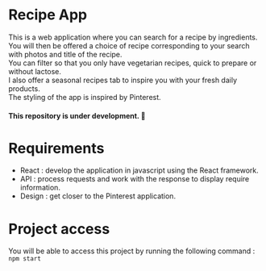 # Recipe App

This is a web application where you can search for a recipe by ingredients. You will then be offered a choice of recipe corresponding to your search with photos and title of the recipe.
<br>
You can filter so that you only have vegetarian recipes, quick to prepare or without lactose.
<br>
I also offer a seasonal recipes tab to inspire you with your fresh daily products.
<br>
The styling of the app is inspired by Pinterest.

#### This repository is under development. 🚧

# Requirements

- React : develop the application in javascript using the React framework.
- API : process requests and work with the response to display require information.
- Design : get closer to the Pinterest application.

# Project access

You will be able to access this project by running the following command :
`npm start`
